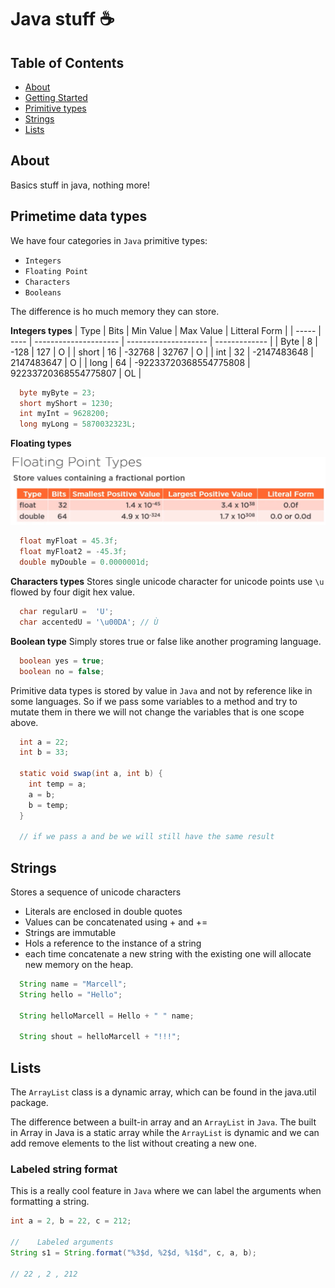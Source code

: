 # Java stuff ☕️

## Table of Contents

- [About](#about)
- [Getting Started](#getting_started)
- [Primitive types](#primitive_types)
- [Strings](#strings)
- [Lists](#lists)

## About <a name = "about"></a>

Basics stuff in java, nothing more!

## Primetime data types <a name = "primitive_types"></a>

We have four categories in `Java` primitive types:

- `Integers`
- `Floating Point`
- `Characters`
- `Booleans`

The difference is ho much memory they can store.

**Integers types**
| Type | Bits | Min Value | Max Value | Litteral Form |
| ----- | ---- | --------------------- | -------------------- | ------------- |
| Byte | 8 | -128 | 127 | O |
| short | 16 | -32768 | 32767 | O |
| int | 32 | -2147483648 | 2147483647 | O |
| long | 64 | -92233720368554775808 | 92233720368554775807 | OL |

```java
  byte myByte = 23;
  short myShort = 1230;
  int myInt = 9628200;
  long myLong = 5870032323L;
```

**Floating types**

<img src="./floats.png" />

```java
  float myFloat = 45.3f;
  float myFloat2 = -45.3f;
  double myDouble = 0.0000001d;
```

**Characters types**
Stores single unicode character
for unicode points use `\u `flowed by four digit hex value.

```java
  char regularU =  'U';
  char accentedU = '\u00DA'; // Ù

```

**Boolean type**
Simply stores true or false like another programing language.

```java
  boolean yes = true;
  boolean no = false;
```

Primitive data types is stored by value in `Java` and not by reference like in some languages.
So if we pass some variables to a method and try to mutate them in there we will not change the variables that is one scope above.

```java
  int a = 22;
  int b = 33;

  static void swap(int a, int b) {
    int temp = a;
    a = b;
    b = temp;
  }

  // if we pass a and be we will still have the same result

```

## Strings <a name="strings"></a>

Stores a sequence of unicode characters

- Literals are enclosed in double quotes
- Values can be concatenated using + and +=
- Strings are immutable
- Hols a reference to the instance of a string
- each time concatenate a new string with the existing one will allocate new memory on the heap.

```java
  String name = "Marcell";
  String hello = "Hello";

  String helloMarcell = Hello + " " name;

  String shout = helloMarcell + "!!!";
```

## Lists <a name="lists"></a>

The `ArrayList` class is a dynamic array, which can be found in the java.util package.

The difference between a built-in array and an `ArrayList` in `Java`. The built in Array in Java is a static array while the `ArrayList` is dynamic
and we can add remove elements to the list without creating a new one.

### Labeled string format

This is a really cool feature in `Java` where we can label the arguments when formatting a string.

```java
int a = 2, b = 22, c = 212;

//    Labeled arguments
String s1 = String.format("%3$d, %2$d, %1$d", c, a, b);

// 22 , 2 , 212
```
